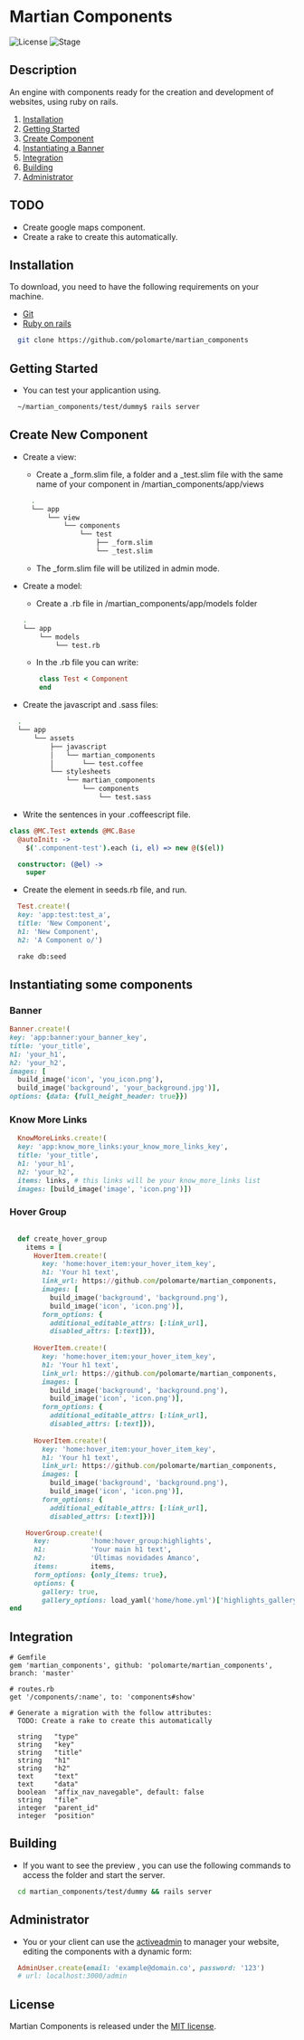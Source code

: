 # Martian Components
![License](https://img.shields.io/github/license/mashape/apistatus.svg)
![Stage](https://img.shields.io/badge/Stage-Developing-red.svg)

## Description

An engine with components ready for the creation and development of websites, using ruby on rails.

1. [Installation](#installation)
2. [Getting Started](#getting-started)
3. [Create Component](#create-new-component)
4. [Instantiating a Banner](#instantiating-some-components)
5. [Integration](#integration)
6. [Building](#building)
7. [Administrator](#administrator)

## TODO
- Create google maps component.
- Create a rake to create this automatically.

## Installation

To download, you need to have the following requirements on your machine.

- [Git](https://git-scm.com/)
- [Ruby on rails](http://rubyonrails.org/)

```bash
  git clone https://github.com/polomarte/martian_components
```

## Getting Started
  - You can test your applicantion using.   

```bash
  ~/martian_components/test/dummy$ rails server
```
## Create New Component

  - Create a view: 

    - Create a _form.slim file, a folder and a _test.slim file with the same name of your component in /martian_components/app/views


    ```bash
      .
      └── app
          └── view
              └── components
                  └── test
                      ├── _form.slim
                      └── _test.slim

    ````
    
    - The _form.slim file will be utilized in admin mode.
    
  - Create a model:

    - Create a .rb file in /martian_components/app/models folder
    
    ```bash
    .
    └── app
        └── models
            └── test.rb
    ```
    
    - In the .rb file you can write:

    ~~~~~ ruby
        class Test < Component
        end
    ~~~~~

  - Create the javascript and .sass files:

```bash    
  .
  └── app
      └── assets
          ├── javascript
          │   └── martian_components
          │       └── test.coffee
          └── stylesheets
              └── martian_components
                  └── components
                      └── test.sass

```

  - Write the sentences in your .coffeescript file.

```coffeescript
class @MC.Test extends @MC.Base
  @autoInit: ->
    $('.component-test').each (i, el) => new @($(el))

  constructor: (@el) ->
    super
```
- Create the element in seeds.rb file, and run.

~~~~~ ruby
  Test.create!(
  key: 'app:test:test_a',
  title: 'New Component',
  h1: 'New Component',
  h2: 'A Component o/')
~~~~~

```bash
  rake db:seed
```
## Instantiating some components
  
### Banner
  ~~~~~ ruby
  Banner.create!(
  key: 'app:banner:your_banner_key',
  title: 'your_title',
  h1: 'your_h1',
  h2: 'your_h2',
  images: [
    build_image('icon', 'you_icon.png'),
    build_image('background', 'your_background.jpg')],
  options: {data: {full_height_header: true}})
  ~~~~~
  
### Know More Links
  ~~~~~ ruby
    KnowMoreLinks.create!(
    key: 'app:know_more_links:your_know_more_links_key',
    title: 'your_title',
    h1: 'your_h1',
    h2: 'your_h2',
    items: links, # this links will be your know_more_links list
    images: [build_image('image', 'icon.png')])
  ~~~~~

### Hover Group
  
  ~~~~~ ruby

    def create_hover_group
      items = [
        HoverItem.create!(
          key: 'home:hover_item:your_hover_item_key',
          h1: 'Your h1 text',
          link_url: https://github.com/polomarte/martian_components,
          images: [
            build_image('background', 'background.png'),
            build_image('icon', 'icon.png')],
          form_options: {
            additional_editable_attrs: [:link_url],
            disabled_attrs: [:text]}),
      
        HoverItem.create!(
          key: 'home:hover_item:your_hover_item_key',
          h1: 'Your h1 text',
          link_url: https://github.com/polomarte/martian_components,
          images: [
            build_image('background', 'background.png'),
            build_image('icon', 'icon.png')],
          form_options: {
            additional_editable_attrs: [:link_url],
            disabled_attrs: [:text]}),
      
        HoverItem.create!(
          key: 'home:hover_item:your_hover_item_key',
          h1: 'Your h1 text',
          link_url: https://github.com/polomarte/martian_components,
          images: [
            build_image('background', 'background.png'),
            build_image('icon', 'icon.png')],
          form_options: {
            additional_editable_attrs: [:link_url],
            disabled_attrs: [:text]})]

      HoverGroup.create!(
        key:          'home:hover_group:highlights',
        h1:           'Your main h1 text',
        h2:           'Últimas novidades Amanco',
        items:        items,
        form_options: {only_items: true},
        options: {
          gallery: true,
          gallery_options: load_yaml('home/home.yml')['highlights_gallery_options']})
  end

  ~~~~~

## Integration

    # Gemfile
    gem 'martian_components', github: 'polomarte/martian_components', branch: 'master'

    # routes.rb
    get '/components/:name', to: 'components#show'

    # Generate a migration with the follow attributes:
      TODO: Create a rake to create this automatically

      string   "type"
      string   "key"
      string   "title"
      string   "h1"
      string   "h2"
      text     "text"
      text     "data"
      boolean  "affix_nav_navegable", default: false
      string   "file"
      integer  "parent_id"
      integer  "position"

## Building

- If you want to see the preview , you can use the following commands to access the folder and start the server.

```bash
  cd martian_components/test/dummy && rails server
```

## Administrator

- You or your client can use the [activeadmin](http://activeadmin.info/) to manager your website, editing the components with a dynamic form:
~~~~ruby
  AdminUser.create(email: 'example@domain.co', password: '123')
  # url: localhost:3000/admin
~~~~

## License

Martian Components is released under the [MIT license](https://github.com/polomarte/martian_components/blob/master/MIT-LICENSE).
